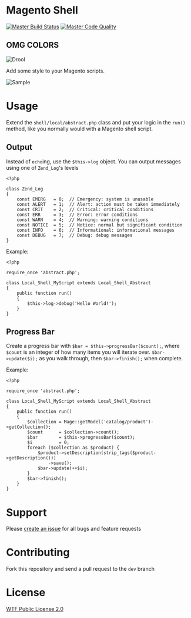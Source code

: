 Magento Shell
===

[![Master Build Status](https://img.shields.io/travis/steverobbins/Magento-Shell/master.svg?style=flat-square)](https://travis-ci.org/steverobbins/Magento-Shell)
[![Master Code Quality](https://img.shields.io/scrutinizer/g/steverobbins/Magento-Shell/master.svg?style=flat-square)](https://scrutinizer-ci.com/g/steverobbins/Magento-Shell/?branch=master)

## OMG COLORS

![Drool](http://i.imgur.com/a2JyNnj.gif)

Add some style to your Magento scripts.

![Sample](http://i.imgur.com/69fHALL.gif)

# Usage

Extend the `shell/local/abstract.php` class and put your logic in the `run()` method, like you normally would with a Magento shell script.

## Output

Instead of `echo`ing, use the `$this->log` object.  You can output messages using one of `Zend_Log`'s levels

```
<?php

class Zend_Log
{
    const EMERG   = 0;  // Emergency: system is unusable
    const ALERT   = 1;  // Alert: action must be taken immediately
    const CRIT    = 2;  // Critical: critical conditions
    const ERR     = 3;  // Error: error conditions
    const WARN    = 4;  // Warning: warning conditions
    const NOTICE  = 5;  // Notice: normal but significant condition
    const INFO    = 6;  // Informational: informational messages
    const DEBUG   = 7;  // Debug: debug messages
}
```

Example:

```
<?php

require_once 'abstract.php';

class Local_Shell_MyScript extends Local_Shell_Abstract
{
    public function run()
    {
        $this->log->debug('Hello World!');
    }
}
```

## Progress Bar

Create a progress bar with `$bar = $this->progressBar($count);`, where `$count` is an integer of how many items you will iterate over.  `$bar->update($i);` as you walk through, then `$bar->finish();` when complete.

Example:

```
<?php

require_once 'abstract.php';

class Local_Shell_MyScript extends Local_Shell_Abstract
{
    public function run()
    {
        $collection = Mage::getModel('catalog/product')->getCollection();
        $count      = $collection->count();
        $bar        = $this->progressBar($count);
        $i          = 0;
        foreach ($collection as $product) {
            $product->setDescription(strip_tags($product->getDescription()))
                ->save();
            $bar->update(++$i);
        }
        $bar->finish();
    }
}
```

# Support

Please [create an issue](https://github.com/steverobbins/Magento-Shell/issues/new) for all bugs and feature requests

# Contributing

Fork this repository and send a pull request to the `dev` branch

# License

[WTF Public License 2.0](http://wtfpl2.com/)